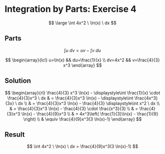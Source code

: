 # Integration by Parts: Exercise 4

$$
\large
\int 4x^2 \ \ln(x) \ dx
$$

## Parts

$$
\int u \ dv = uv - \int v \ du
$$

$$
\begin{array}{lcl}
u=\ln(x) && du=\frac{1}{x}
\\
dv=4x^2 && v=\frac{4}{3} x^3
\end{array}
$$

## Solution

$$
\begin{array}{rl}
\frac{4}{3} x^3 \ln(x) - \displaystyle\int \frac{1}{x} \cdot \frac{4}{3}x^3 \ dx & = \frac{4}{3}x^3 \ln(x) - \displaystyle\int \frac{4x^3}{3x} \ dx
\\
& = \frac{4}{3}x^3 \ln(x) - \frac{4}{3} \displaystyle\int x^2 \ dx
\\
& = \frac{4}{3}x^3 \ln(x) - \frac{4}{3} \cdot \frac{x^3}{3}
\\
& = \frac{4}{3}x^3 \ln(x) - \frac{4}{9}x^3
\\
& = 4x^3\left( \frac{1}{3}\ln(x) - \frac{1}{9} \right)
\\
& \equiv \frac{4}{9}x^3(3 \ln(x)-1)
\end{array}
$$

## Result

$$
\int 4x^2 \ \ln(x) \ dx =  \frac{4}{9}x^3(3 \ln(x)-1)
$$
